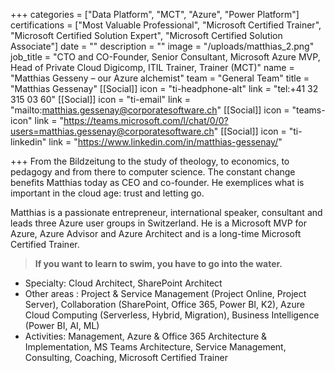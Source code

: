 +++
categories = ["Data Platform", "MCT", "Azure", "Power Platform"]
certifications = ["Most Valuable Professional", "Microsoft Certified Trainer", "Microsoft Certified Solution Expert", "Microsoft Certified Solution Associate"]
date = ""
description = ""
image = "/uploads/matthias_2.png"
job_title = "CTO and CO-Founder, Senior Consultant, Microsoft Azure MVP, Head of Private Cloud Digicomp, ITIL Trainer, Trainer (MCT)"
name = "Matthias Gesseny – our Azure alchemist"
team = "General Team"
title = "Matthias Gessenay"
[[Social]]
icon = "ti-headphone-alt"
link = "tel:+41 32 315 03 60"
[[Social]]
icon = "ti-email"
link = "mailto:matthias.gessenay@corporatesoftware.ch"
[[Social]]
icon = "teams-icon"
link = "https://teams.microsoft.com/l/chat/0/0?users=matthias.gessenay@corporatesoftware.ch"
[[Social]]
icon = "ti-linkedin"
link = "https://www.linkedin.com/in/matthias-gessenay/"

+++
From the Bildzeitung to the study of theology, to economics, to pedagogy and from there to computer science. The constant change benefits Matthias today as CEO and co-founder. He exemplices what is important in the cloud age: trust and letting go.

Matthias is a passionate entrepreneur, international speaker, consultant and leads three Azure user groups in Switzerland. He is a Microsoft MVP for Azure, Azure Advisor and Azure Architect and is a long-time Microsoft Certified Trainer.

> **If you want to learn to swim, you have to go into the water.**

* Specialty: Cloud Architect, SharePoint Architect
* Other areas : Project & Service Management (Project Online, Project Server), Collaboration (SharePoint, Office 365, Power BI, K2), Azure Cloud Computing (Serverless, Hybrid, Migration), Business Intelligence (Power BI, AI, ML)
* Activities: Management, Azure & Office 365 Architecture & Implementation, MS Teams Architecture, Service Management, Consulting, Coaching, Microsoft Certified Trainer